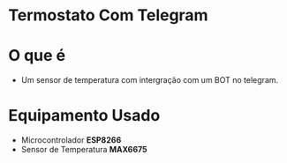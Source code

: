 # Termostato Com Telegram

# O que é

- Um sensor de temperatura com intergração com um BOT no telegram.

# Equipamento Usado

- Microcontrolador **ESP8266**
- Sensor de Temperatura **MAX6675**
